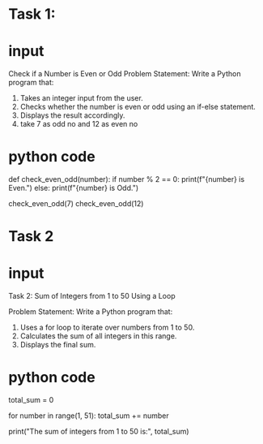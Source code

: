 # Task 1:
# input 
Check if a Number is Even or Odd
Problem Statement:  Write a Python program that:
1. 	Takes an integer input from the user.
2. 	Checks whether the number is even or odd using an if-else statement.
3. 	Displays the result accordingly.
4. 	take 7 as odd no and 12 as even no 
   
# python code
def check_even_odd(number):
    if number % 2 == 0:
        print(f"{number} is Even.")
    else:
        print(f"{number} is Odd.")

check_even_odd(7)
check_even_odd(12)

# Task 2
# input 
Task 2: Sum of Integers from 1 to 50 Using a Loop
 
Problem Statement: Write a Python program that:
1.   Uses a for loop to iterate over numbers from 1 to 50.
2.   Calculates the sum of all integers in this range.
3.   Displays the final sum.


   # python code 
total_sum = 0


for number in range(1, 51):
    total_sum += number


print("The sum of integers from 1 to 50 is:", total_sum)
   

